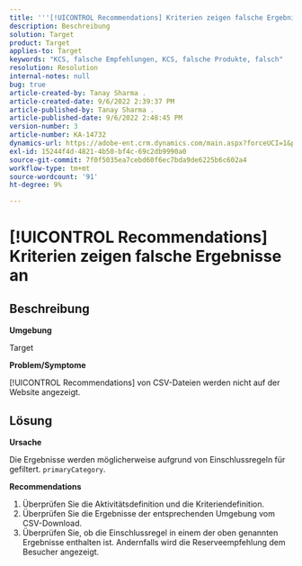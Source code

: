 ```yaml
---
title: '''[!UICONTROL Recommendations] Kriterien zeigen falsche Ergebnisse an"'
description: Beschreibung
solution: Target
product: Target
applies-to: Target
keywords: "KCS, falsche Empfehlungen, KCS, falsche Produkte, falsch"
resolution: Resolution
internal-notes: null
bug: true
article-created-by: Tanay Sharma .
article-created-date: 9/6/2022 2:39:37 PM
article-published-by: Tanay Sharma .
article-published-date: 9/6/2022 2:48:45 PM
version-number: 3
article-number: KA-14732
dynamics-url: https://adobe-ent.crm.dynamics.com/main.aspx?forceUCI=1&pagetype=entityrecord&etn=knowledgearticle&id=43ddcfba-f12d-ed11-9db1-002248086735
exl-id: 15244f4d-4821-4b50-bf4c-69c2db9990a0
source-git-commit: 7f0f5035ea7cebd60f6ec7bda9de6225b6c602a4
workflow-type: tm+mt
source-wordcount: '91'
ht-degree: 9%

---
```


# [!UICONTROL Recommendations] Kriterien zeigen falsche Ergebnisse an

## Beschreibung


<b>Umgebung</b>

Target



<b>Problem/Symptome</b>

[!UICONTROL Recommendations] von CSV-Dateien werden nicht auf der Website angezeigt.


## Lösung


<b>Ursache</b>

Die Ergebnisse werden möglicherweise aufgrund von Einschlussregeln für gefiltert. `primaryCategory`.



<b>Recommendations</b>

1. Überprüfen Sie die Aktivitätsdefinition und die Kriteriendefinition.
2. Überprüfen Sie die Ergebnisse der entsprechenden Umgebung vom CSV-Download.
3. Überprüfen Sie, ob die Einschlussregel in einem der oben genannten Ergebnisse enthalten ist. Andernfalls wird die Reserveempfehlung dem Besucher angezeigt.
